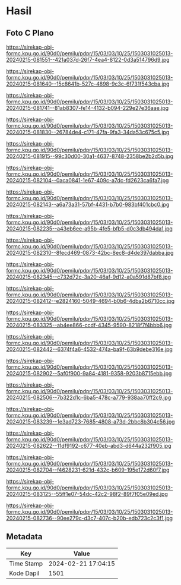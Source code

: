 # Hasil

## Foto C Plano

https://sirekap-obj-formc.kpu.go.id/90d0/pemilu/pdpr/15/03/03/10/25/1503031025013-20240215-081551--421a037d-26f7-4ea4-8122-0d3a514796d9.jpg

https://sirekap-obj-formc.kpu.go.id/90d0/pemilu/pdpr/15/03/03/10/25/1503031025013-20240215-081640--15c8641b-527c-4898-9c3c-6f731f543cba.jpg

https://sirekap-obj-formc.kpu.go.id/90d0/pemilu/pdpr/15/03/03/10/25/1503031025013-20240215-081741--81ab8307-fe14-4132-b094-229e27e36aae.jpg

https://sirekap-obj-formc.kpu.go.id/90d0/pemilu/pdpr/15/03/03/10/25/1503031025013-20240215-081830--26784de4-c171-47fa-9fa3-34da53c675c5.jpg

https://sirekap-obj-formc.kpu.go.id/90d0/pemilu/pdpr/15/03/03/10/25/1503031025013-20240215-081915--99c30d00-30a1-4637-8748-2358be2b2d5b.jpg

https://sirekap-obj-formc.kpu.go.id/90d0/pemilu/pdpr/15/03/03/10/25/1503031025013-20240215-082104--0aca0841-1e67-409c-a7dc-fd2623ca6fa7.jpg

https://sirekap-obj-formc.kpu.go.id/90d0/pemilu/pdpr/15/03/03/10/25/1503031025013-20240215-082143--a6a73a31-57bf-4431-b7b0-983bf401cbc0.jpg

https://sirekap-obj-formc.kpu.go.id/90d0/pemilu/pdpr/15/03/03/10/25/1503031025013-20240215-082235--a43eb6ee-a95b-4fe5-bfb5-d0c3db494da1.jpg

https://sirekap-obj-formc.kpu.go.id/90d0/pemilu/pdpr/15/03/03/10/25/1503031025013-20240215-082310--8fecd469-0873-42bc-8ec8-d4de397dabba.jpg

https://sirekap-obj-formc.kpu.go.id/90d0/pemilu/pdpr/15/03/03/10/25/1503031025013-20240215-082345--c732d72c-3a20-46af-9d12-a0a591d87bf8.jpg

https://sirekap-obj-formc.kpu.go.id/90d0/pemilu/pdpr/15/03/03/10/25/1503031025013-20240215-082412--e2824160-5049-4694-b0b6-4dba2b6710cc.jpg

https://sirekap-obj-formc.kpu.go.id/90d0/pemilu/pdpr/15/03/03/10/25/1503031025013-20240215-083325--ab4ee866-ccdf-4345-9590-8218f7f4bbb6.jpg

https://sirekap-obj-formc.kpu.go.id/90d0/pemilu/pdpr/15/03/03/10/25/1503031025013-20240215-082442--6374f4a6-4532-474a-ba9f-63b9debe316e.jpg

https://sirekap-obj-formc.kpu.go.id/90d0/pemilu/pdpr/15/03/03/10/25/1503031025013-20240215-082902--5af0f900-9a84-4181-9358-9203b8715ebb.jpg

https://sirekap-obj-formc.kpu.go.id/90d0/pemilu/pdpr/15/03/03/10/25/1503031025013-20240215-082506--7b322d1c-6ba5-478c-a779-938aa70ff2c9.jpg

https://sirekap-obj-formc.kpu.go.id/90d0/pemilu/pdpr/15/03/03/10/25/1503031025013-20240215-083239--1e3ad723-7685-4808-a73d-2bbc8b304c56.jpg

https://sirekap-obj-formc.kpu.go.id/90d0/pemilu/pdpr/15/03/03/10/25/1503031025013-20240215-082622--11df9192-c677-40eb-abd3-d644a232f905.jpg

https://sirekap-obj-formc.kpu.go.id/90d0/pemilu/pdpr/15/03/03/10/25/1503031025013-20240215-082704--f4628231-621d-432c-b609-195e172d60f7.jpg

https://sirekap-obj-formc.kpu.go.id/90d0/pemilu/pdpr/15/03/03/10/25/1503031025013-20240215-083125--55ff1e07-54dc-42c2-98f2-89f7f05e09ed.jpg

https://sirekap-obj-formc.kpu.go.id/90d0/pemilu/pdpr/15/03/03/10/25/1503031025013-20240215-082736--90ee279c-d3c7-407c-b20b-edb723c2c3f1.jpg


## Metadata

| Key        | Value               |
| ---------- | ------------------- |
| Time Stamp | 2024-02-21 17:04:15 |
| Kode Dapil | 1501                |



